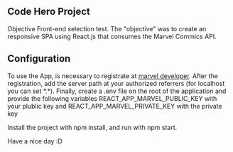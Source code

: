 ## Code Hero Project

Objective Front-end selection test. The "objective" was to create an responsive SPA using React.js that consumes the Marvel Commics API.

## Configuration

To use the App, is necessary to registrate at [marvel developer](https://developer.marvel.com/). After the registration, add the server path at your authorized referrers (for localhost you can set \*.\*).
Finally, create a .env file on the root of the application and provide the following variables REACT_APP_MARVEL_PUBLIC_KEY with your plublic key and REACT_APP_MARVEL_PRIVATE_KEY with the private key

Install the project with npm install, and run with npm start.

Have a nice day :D
